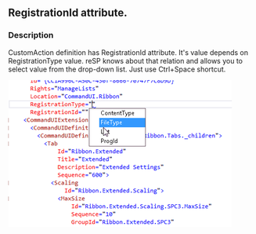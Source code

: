 ## RegistrationId attribute.

### Description
CustomAction definition has RegistrationId attribute. It's value depends on RegistrationType value.
reSP knows about that relation and allows you to select value from the drop-down list.
Just use Ctrl+Space shortcut.

![RegistrationId attribute image](../../../assets/customaction_registrationtype.gif)